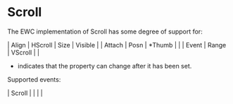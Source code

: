 # Scroll

The EWC implementation of Scroll has some degree of support for:

 |   Align   |   HScroll  |   Size     |   Visible |
 |   Attach  |   Posn     |  *Thumb    |           |
 |   Event   |   Range    |   VScroll  |           |

* indicates that the property can change after it has been set.

Supported events:

 |  Scroll  |          |          |         |
